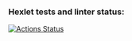 ### Hexlet tests and linter status:
[![Actions Status](https://github.com/Viltorn/frontend-project-12/workflows/hexlet-check/badge.svg)](https://github.com/Viltorn/frontend-project-12/actions)
